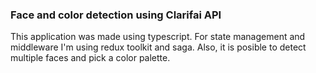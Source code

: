 ### Face and color detection using Clarifai API

This application was made using typescript. For state management and middleware I'm using redux toolkit and saga.
Also, it is posible to detect multiple faces and pick a color palette.
